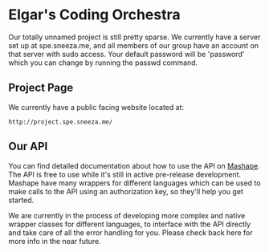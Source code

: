 Elgar's Coding Orchestra
=====================

Our totally unnamed project is still pretty sparse. We currently have a server set up at spe.sneeza.me, and all members of our group have an account on that server with sudo access. Your default password will be 'password' which you can change by running the passwd command.

Project Page
---------------------

We currently have a public facing website located at:

```
http://project.spe.sneeza.me/
```

Our API
---------------------

You can find detailed documentation about how to use the API on [Mashape](https://www.mashape.com/sneeza/project-rainhawk#!documentation). The API is free to use while it's still in active pre-release development. Mashape have many wrappers for different languages which can be used to make calls to the API using an authorization key, so they'll help you get started.

We are currently in the process of developing more complex and native wrapper classes for different languages, to interface with the API directly and take care of all the error handling for you. Please check back here for more info in the near future.